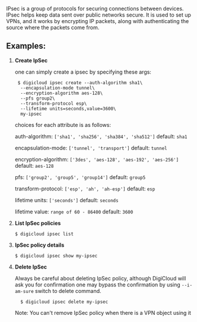 IPsec is a group of protocols for securing connections between devices. IPsec helps keep data sent over public networks secure. It is used to set up VPNs, and it works by encrypting IP packets, along with authenticating the source where the packets come from.


## Examples:

1. **Create IpSec**
    
    one can simply create a ipsec by specifying these args:

        $ digicloud ipsec create --auth-algorithm sha1\
         --encapsulation-mode tunnel\
         --encryption-algorithm aes-128\
         --pfs group2\
         --transform-protocol esp\
         --lifetime units=seconds,value=3600\
         my-ipsec
    choices for each attribute is as follows:

    auth-algorithm: `['sha1', 'sha256', 'sha384', 'sha512']` default: `sha1`

    encapsulation-mode: `['tunnel', 'transport']` default: `tunnel`

    encryption-algorithm: `['3des', 'aes-128', 'aes-192', 'aes-256']` default: `aes-128`

    pfs: `['group2', 'group5', 'group14']` default: `group5`

    transform-protocol: `['esp', 'ah', 'ah-esp']` default: `esp`

    lifetime units: `['seconds']` default: `seconds`

    lifetime value: `range of 60 - 86400` default: `3600`


2. **List IpSec policies**
    
       $ digicloud ipsec list

3. **IpSec policy details**

       $ digicloud ipsec show my-ipsec

5. **Delete IpSec**

   Always be careful about deleting IpSec policy, although DigiCloud will ask you for confirmation one 
   may bypass the confirmation by using `--i-am-sure` switch to delete command.

         $ digicloud ipsec delete my-ipsec

    Note: You can't remove IpSec policy when there is a VPN object using it
